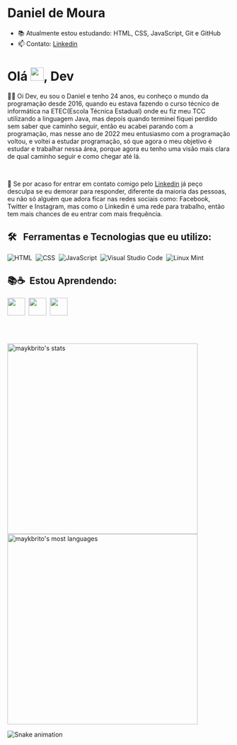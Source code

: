 # Daniel de Moura

- 📚 Atualmente estou estudando: HTML, CSS, JavaScript, Git e GitHub
- 📫 Contato: [Linkedin](https://www.linkedin.com/in/daniel-de-moura-silva-a123a724b/)

## <h1 align="left">Olá <img src="https://raw.githubusercontent.com/kaueMarques/kaueMarques/master/hi.gif" height="30px">, Dev</h1>
👨‍💻 Oi Dev, eu sou o Daniel e tenho 24 anos, eu conheço o mundo da programação desde 2016, quando eu estava fazendo o curso técnico de informática na ETEC(Escola Técnica Estadual) onde eu fiz meu TCC utilizando a linguagem Java, mas depois quando terminei fiquei perdido sem saber que caminho seguir, então eu acabei parando com a programação, mas nesse ano de 2022 meu entusiasmo com a programação voltou, e voltei a estudar programação, só que agora o meu objetivo é estudar e trabalhar nessa área, porque agora eu tenho uma visão mais clara de qual caminho seguir e como chegar até lá.

<br/>

💬 Se por acaso for entrar em contato comigo pelo [Linkedin](https://www.linkedin.com/in/daniel-de-moura-silva-a123a724b/) já peço desculpa se eu demorar para responder, diferente da maioria das pessoas, eu não só alguém que adora ficar nas redes sociais como: Facebook, Twitter e Instagram, mas como o Linkedin é uma rede para trabalho, então tem mais chances de eu entrar com mais frequência.



## 🛠 &nbsp; Ferramentas e Tecnologias que eu utilizo:

![HTML](https://img.shields.io/badge/HTML5-E34F26?style=for-the-badge&logo=html5&logoColor=white)&nbsp;
![CSS](https://img.shields.io/badge/CSS3-1572B6?style=for-the-badge&logo=css3&logoColor=white)&nbsp;
![JavaScript](https://img.shields.io/badge/JavaScript-F7DF1E?style=for-the-badge&logo=javascript&logoColor=black)&nbsp;
![Visual Studio Code](https://img.shields.io/badge/Visual_Studio-5C2D91?style=for-the-badge&logo=visual%20studio&logoColor=white)&nbsp;
![Linux Mint](https://img.shields.io/badge/Linux_Mint-87CF3E?style=for-the-badge&logo=linux-mint&logoColor=white)

## 📚☕ &nbsp;Estou Aprendendo:
<p>
  <img width="40" height="40" src="https://cdn.jsdelivr.net/gh/devicons/devicon/icons/javascript/javascript-original.svg" />&nbsp;
  <img width="40" height="40" src="https://cdn.jsdelivr.net/gh/devicons/devicon/icons/git/git-original.svg" />&nbsp;
  <img width="40" height="40" src="https://cdn.jsdelivr.net/gh/devicons/devicon/icons/github/github-original.svg" />
</p>

<br>

##
<p align="left">
<img width="430em" src="https://github-readme-stats.vercel.app/api?username=danieldemoura&show_icons=true&theme=vision-friendly-dark" alt="maykbrito's stats"/>
<img width="430em" src="https://github-readme-stats.vercel.app/api/top-langs/?username=danieldemoura&layout=compact&theme=vision-friendly-dark" alt="maykbrito's most languages"/>
</p>

![Snake animation](https://github.com/seu-usuário-aqui/seu-usuário-aqui/blob/output/github-contribution-grid-snake.svg)


<!--
<img width="490em" src="https://github-readme-twitter-gazf.vercel.app/api?id=danieldemoura&layout=wide&show_reply=off&show_retweet=off" />


**danieldemoura/danieldemoura** is a ✨ _special_ ✨ repository because its `README.md` (this file) appears on your GitHub profile.

Here are some ideas to get you started:

- 🔭 I’m currently working on ...
- 🌱 I’m currently learning ...
- 👯 I’m looking to collaborate on ...
- 🤔 I’m looking for help with ...
- 💬 Ask me about ...
- 📫 How to reach me: ...
- 😄 Pronouns: ...
- ⚡ Fun fact: ...
-->

